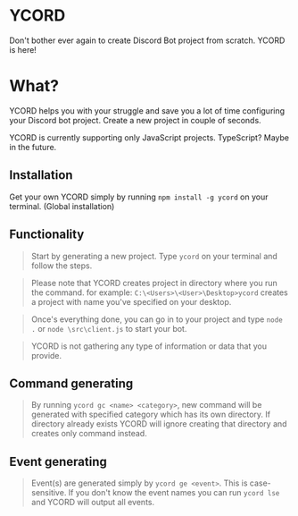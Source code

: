# YCORD

Don't bother ever again to create Discord Bot project from scratch.
YCORD is here!

# What?

YCORD helps you with your struggle and save you a lot of time configuring your Discord bot project.
Create a new project in couple of seconds.

YCORD is currently supporting only JavaScript projects. TypeScript? Maybe in the future.

## Installation

Get your own YCORD simply by running `npm install -g ycord` on your terminal.  (Global installation)

## Functionality

> Start by generating a new project. Type `ycord` on your terminal and follow the steps.

> Please note that YCORD creates project in directory where you run the command.
  for example: `C:\<Users>\<User>\Desktop>ycord` creates a project with name you've specified on your desktop.

> Once's everything done, you can go in to your project and type `node .` or `node \src\client.js` to start your bot.

> YCORD is not gathering any type of information or data that you provide.

## Command generating

> By running `ycord gc <name> <category>`, new command will be generated with specified category which has its own directory.
  If directory already exists YCORD will ignore creating that directory and creates only command instead.

## Event generating

> Event(s) are generated simply by `ycord ge <event>`. This is case-sensitive.
  If you don't know the event names you can run `ycord lse` and YCORD will output all events.
